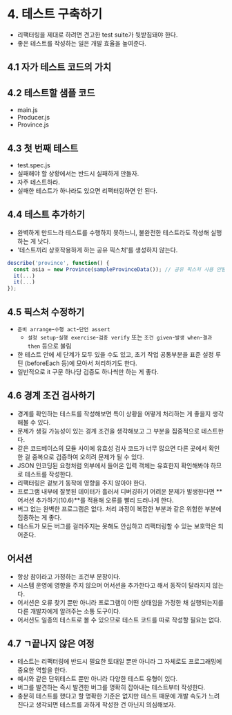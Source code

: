 # 4. 테스트 구축하기
- 리팩터링을 제대로 하려면 견고한 test suite가 뒷받침돼야 한다.
- 좋은 테스트를 작성하는 일은 개발 효율을 높여준다.
## 4.1 자가 테스트 코드의 가치
## 4.2 테스트할 샘플 코드
- main.js
- Producer.js
- Province.js
## 4.3 첫 번째 테스트
- test.spec.js
- 실패해야 할 상황에서는 반드시 실패하게 만들자.
- 자주 테스트하라.
- 실패한 테스트가 하나라도 있으면 리팩터링하면 안 된다.
## 4.4 테스트 추가하기
- 완벽하게 만드느라 테스트를 수행하지 못하느니, 불완전한 테스트라도 작성해 실행하는 게 낫다.
- '테스트끼리 상호작용하게 하는 공유 픽스처'를 생성하지 않는다.
```js
describe('province', function() {
  const asia = new Province(sampleProvinceData()); // 공유 픽스처 사용 안됌!!
  it(...) 
  it(...)
});
```
## 4.5 픽스처 수정하기
- `준비 arrange`-`수행 act`-`단언 assert`
  - `설정 setup`-`실행 exercise`-`검증 verify` 또는 `조건 given`-`발생 when`-`결과 then` 등으로 불림
- 한 테스트 안에 세 단계가 모두 있을 수도 있고, 초기 작업 공통부분을 표준 설정 루틴 (beforeEach 등)에 모아서 처리하기도 한다.
- 일반적으로 it 구문 하나당 검증도 하나씩만 하는 게 좋다.
## 4.6 경계 조건 검사하기
- 경계를 확인하는 테스트를 작성해보면 특이 상황을 어떻게 처리하는 게 좋을지 생각해볼 수 있다.
- 문제가 생길 가능성이 있는 경계 조건을 생각해보고 그 부분을 집중적으로 테스트한다.
- 같은 코드베이스의 모듈 사이에 유효성 검사 코드가 너무 많으면 다른 곳에서 확인한 걸 중복으로 검증하여 오히려 문제가 될 수 있다.
- JSON 인코딩된 요청처럼 외부에서 들어온 입력 객체는 유효한지 확인해봐야 하므로 테스트를 작성한다.
- 리팩터링은 겉보기 동작에 영향을 주지 않아야 한다.
- 프로그램 내부에 잘못된 데이터가 흘러서 디버깅하기 어려운 문제가 발생한다면 **어서션 추가하기(10.6)**를 적용해 오류를 빨리 드러나게 한다.
- 버그 없는 완벽한 프로그램은 없다. 처리 과정이 복잡한 부분과 같은 위험한 부분에 집중하는 게 좋다.
- 테스트가 모든 버그를 걸러주지는 못해도 안심하고 리팩터링할 수 있는 보호막은 되어준다.
## 어서션
- 항상 참이라고 가정하는 조건부 문장이다.
- 시스템 운영에 영향을 주지 않으며 어서션을 추가한다고 해서 동작이 달라지지 않는다.
- 어서션은 오류 찾기 뿐만 아니라 프로그램이 어떤 상태임을 가정한 채 실행되는지를 다른 개발자에게 알려주는 소통 도구이다.
- 어서션도 일종의 테스트로 볼 수 있으므로 테스트 코드를 따로 작성할 필요는 없다.
## 4.7 ㄱ끝나지 않은 여정
- 테스트는 리팩터링에 반드시 필요한 토대일 뿐만 아니라 그 자체로도 프로그래밍에 중요한 역할을 한다.
- 예시와 같은 단위테스트 뿐만 아니라 다양한 테스트 유형이 있다.
- 버그를 발견하는 즉시 발견한 버그를 명확히 잡아내는 테스트부터 작성한다.
- 충분히 테스트를 했다고 할 명확한 기준은 없지만 테스트 때문에 개발 속도가 느려진다고 생각되면 테스트를 과하게 작성한 건 아닌지 의심해보자.
